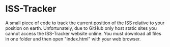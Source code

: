 # ISS-Tracker
A small piece of code to track the current position of the ISS relative to your position on earth. Unfortunately, due to GitHub only host static sites you cannot access the ISS-Tracker website online. You must download all files in one folder and then open "index.html" with your web browser.
